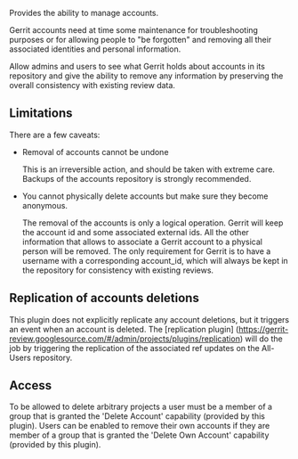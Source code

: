 Provides the ability to manage accounts.

Gerrit accounts need at time some maintenance for troubleshooting
purposes or for allowing people to "be forgotten" and removing
all their associated identities and personal information.

Allow admins and users to see what Gerrit holds about accounts in its
repository and give the ability to remove any information by preserving
the overall consistency with existing review data.

Limitations
-----------

There are a few caveats:

* Removal of accounts cannot be undone

	This is an irreversible action, and should be taken with extreme
	care. Backups of the accounts repository is strongly recommended.

* You cannot physically delete accounts but make sure they become anonymous.

	The removal of the accounts is only a logical operation. Gerrit will
	keep the account id and some associated external ids. All the other information
	that allows to associate a Gerrit account to a physical person will be removed.
	The only requirement for Gerrit is to have a username with a corresponding account_id,
	which will always be kept in the repository for consistency with existing
	reviews.

Replication of accounts deletions
--------------------------------

This plugin does not explicitly replicate any account deletions, but it triggers
an event when an account is deleted. The [replication plugin]
(https://gerrit-review.googlesource.com/#/admin/projects/plugins/replication)
will do the job by triggering the replication of the associated ref updates on the
All-Users repository.

Access
------

To be allowed to delete arbitrary projects a user must be a member of a
group that is granted the 'Delete Account' capability (provided by this
plugin). Users can be enabled to remove their own accounts if they are member
of a group that is granted the 'Delete Own Account' capability (provided by this
plugin).

